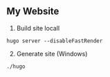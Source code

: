 ## My Website

1. Build site locall
```
hugo server --disableFastRender
```
2. Generate site (Windows)
```
./hugo
```
